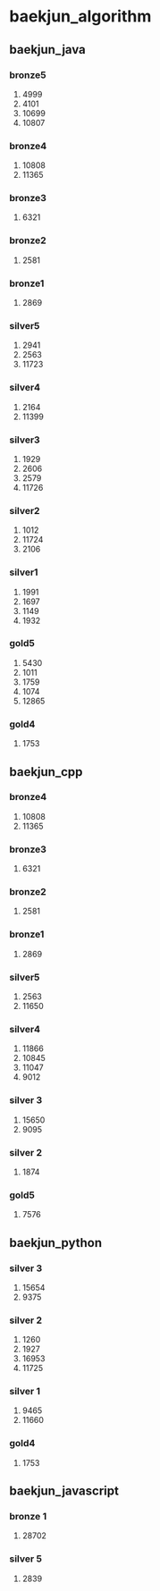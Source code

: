 # baekjun_algorithm
## baekjun_java
### bronze5
1. 4999
2. 4101
3. 10699
4. 10807
### bronze4
1. 10808
2. 11365
### bronze3
1. 6321
### bronze2
1. 2581
### bronze1
1. 2869
### silver5
1. 2941
2. 2563
3. 11723
### silver4
1. 2164
2. 11399
### silver3
1. 1929
2. 2606
3. 2579
4. 11726
### silver2
1. 1012
2. 11724
3. 2106
### silver1
1. 1991
2. 1697
3. 1149
4. 1932
### gold5
1. 5430
2. 1011
3. 1759
4. 1074
5. 12865
### gold4
1. 1753

## baekjun_cpp
### bronze4
1. 10808
2. 11365
### bronze3
1. 6321 
### bronze2
1. 2581
### bronze1
1. 2869
### silver5
1. 2563
2. 11650
### silver4
1. 11866
2. 10845
3. 11047
4. 9012
### silver 3
1. 15650
2. 9095
### silver 2
1. 1874

### gold5
1. 7576


## baekjun_python
### silver 3
1. 15654
2. 9375
### silver 2
1. 1260
2. 1927
3. 16953
4. 11725
### silver 1
1. 9465
2. 11660
### gold4
1. 1753




## baekjun_javascript
### bronze 1
1. 28702
### silver 5
1. 2839

